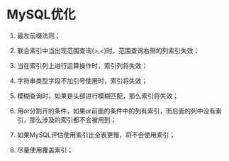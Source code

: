 # MySQL优化

1. 最左前缀法则；

2. 联合索引中当出现范围查询(>,<)时，范围查询右侧的列索引失效；

3. 当在索引列上进行运算操作时，索引列将失效；

4. 字符串类型字段不加引号使用时，索引将失效；

5. 模糊查询时，如果是头部进行模糊匹配，那么索引将失效；

6. 用or分割开的条件，如果or前面的条件中的列有索引，而后面的列中没有索引，那么涉及的索引都不会被用到；

7. 如果MySQL评估使用索引比全表更慢，将不会使用索引；

8. 尽量使用覆盖索引；